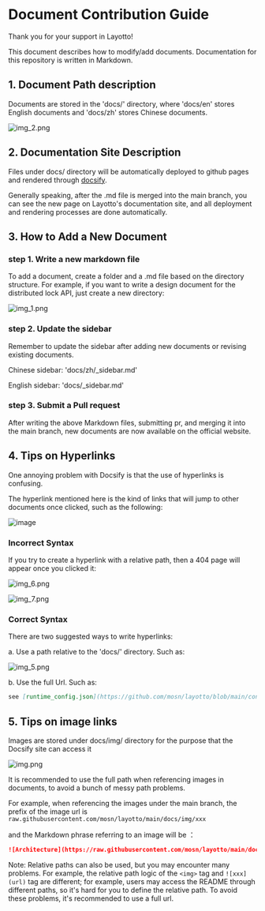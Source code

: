# Document Contribution Guide

Thank you for your support in Layotto!

This document describes how to modify/add documents. Documentation for this repository is written in Markdown.

## 1. Document Path description

Documents are stored in the 'docs/' directory, where 'docs/en' stores English documents and 'docs/zh' stores Chinese documents.

![img_2.png](../../img/development/doc/img_2.png)

## 2. Documentation Site Description
Files under docs/ directory will be automatically deployed to github pages and rendered through [docsify](https://docsify.js.org/#/).

Generally speaking, after the .md file is merged into the main branch, you can see the new page on Layotto's documentation site, and all deployment and rendering processes are done automatically.

## 3. How to Add a New Document
### step 1. Write a new markdown file
To add a document, create a folder and a .md file based on the directory structure. For example, if you want to write a design document for the distributed lock API, just create a new directory:

![img_1.png](../../img/development/doc/img_1.png)

### step 2. Update the sidebar
Remember to update the sidebar after adding new documents or revising existing documents.

Chinese sidebar: 'docs/zh/_sidebar.md'

English sidebar: 'docs/_sidebar.md'

### step 3. Submit a Pull request
After writing the above Markdown files, submitting pr, and merging it into the main branch, new documents are now available on the official website.

## 4. Tips on Hyperlinks

One annoying problem with Docsify is that the use of hyperlinks is confusing.

The hyperlink mentioned here is the kind of links that will jump to other documents once clicked, such as the following:

![image](https://user-images.githubusercontent.com/26001097/132220354-db2b6ad0-58e4-46ed-b005-71d8134f725b.png)

### Incorrect Syntax
If you try to create a hyperlink with a relative path, then a 404 page will appear once you clicked it:

![img_6.png](../../img/development/doc/img_6.png)

![img_7.png](../../img/development/doc/img_7.png)

### Correct Syntax

There are two suggested ways to write hyperlinks:

a. Use a path relative to the 'docs/' directory. Such as:

![img_5.png](../../img/development/doc/img_5.png)

b. Use the full Url. Such as:

```markdown
see [runtime_config.json](https://github.com/mosn/layotto/blob/main/configs/runtime_config.json):
```

## 5. Tips on image links
Images are stored under docs/img/ directory for the purpose that the Docsify site can access it

![img.png](../../img/development/doc/img.png)

It is recommended to use the full path when referencing images in documents, to avoid a bunch of messy path problems.

For example, when referencing the images under the main branch, the prefix of the image url is `raw.githubusercontent.com/mosn/layotto/main/docs/img/xxx`

and the Markdown phrase referring to an image will be ：

```markdown
![Architecture](https://raw.githubusercontent.com/mosn/layotto/main/docs/img/runtime-architecture.png)
```

Note: Relative paths can also be used, but you may encounter many problems. For example, the relative path logic of the `<img>` tag and `![xxx](url)` tag are different; for example, users may access the README through different paths, so it's hard for you to define the relative path. To avoid these problems, it's recommended to use a full url.
